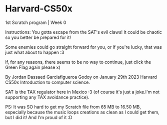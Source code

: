 # Harvard-CS50x
1st Scratch program | Week 0

Instructions:
You gotta escape from the SAT's evil claws! It could be chaotic so you better be prepared for it!

Some enemies could go straight forward for you, or if you're lucky, that was just what about to happen :3

If, for any reasons, there seems to be no way to continue, just click the Green Flag again please x)

By Jordan Dassaed Garciafigueroa Godoy on January 29th 2023
Harvard CS50x Introduction to computer science.

SAT is the TAX regulator here in Mexico :3 (of course it's just a joke.I'm not supporting any TAX avoidance practice).

PS: It was SO hard to get my Scratch file from 65 MB to 16.50 MB, especially because the music loops creations as clean as I could get them, but I did it! And I'm proud of it :D

